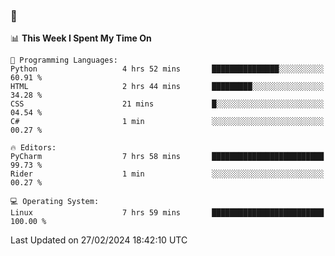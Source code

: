 ### 👋

<!--START_SECTION:waka-->
📊 **This Week I Spent My Time On** 

```text
💬 Programming Languages: 
Python                   4 hrs 52 mins       ███████████████░░░░░░░░░░   60.91 % 
HTML                     2 hrs 44 mins       █████████░░░░░░░░░░░░░░░░   34.28 % 
CSS                      21 mins             █░░░░░░░░░░░░░░░░░░░░░░░░   04.54 % 
C#                       1 min               ░░░░░░░░░░░░░░░░░░░░░░░░░   00.27 % 

🔥 Editors: 
PyCharm                  7 hrs 58 mins       █████████████████████████   99.73 % 
Rider                    1 min               ░░░░░░░░░░░░░░░░░░░░░░░░░   00.27 % 

💻 Operating System: 
Linux                    7 hrs 59 mins       █████████████████████████   100.00 % 
```


 Last Updated on 27/02/2024 18:42:10 UTC
<!--END_SECTION:waka-->
